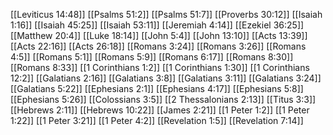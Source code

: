 [[Leviticus 14:48]]
[[Psalms 51:2]]
[[Psalms 51:7]]
[[Proverbs 30:12]]
[[Isaiah 1:16]]
[[Isaiah 45:25]]
[[Isaiah 53:11]]
[[Jeremiah 4:14]]
[[Ezekiel 36:25]]
[[Matthew 20:4]]
[[Luke 18:14]]
[[John 5:4]]
[[John 13:10]]
[[Acts 13:39]]
[[Acts 22:16]]
[[Acts 26:18]]
[[Romans 3:24]]
[[Romans 3:26]]
[[Romans 4:5]]
[[Romans 5:1]]
[[Romans 5:9]]
[[Romans 6:17]]
[[Romans 8:30]]
[[Romans 8:33]]
[[1 Corinthians 1:2]]
[[1 Corinthians 1:30]]
[[1 Corinthians 12:2]]
[[Galatians 2:16]]
[[Galatians 3:8]]
[[Galatians 3:11]]
[[Galatians 3:24]]
[[Galatians 5:22]]
[[Ephesians 2:1]]
[[Ephesians 4:17]]
[[Ephesians 5:8]]
[[Ephesians 5:26]]
[[Colossians 3:5]]
[[2 Thessalonians 2:13]]
[[Titus 3:3]]
[[Hebrews 2:11]]
[[Hebrews 10:22]]
[[James 2:21]]
[[1 Peter 1:2]]
[[1 Peter 1:22]]
[[1 Peter 3:21]]
[[1 Peter 4:2]]
[[Revelation 1:5]]
[[Revelation 7:14]]
